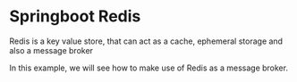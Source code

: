 # Springboot Redis

Redis is a key value store, that can act as a cache, ephemeral storage and also a message broker

In this example, we will see how to make use of Redis as a message broker.

